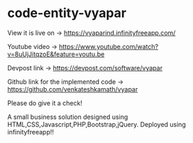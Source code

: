 # code-entity-vyapar

View it is live on -> https://vyaparind.infinityfreeapp.com/ 

Youtube video -> https://www.youtube.com/watch?v=8uUjJitqzoE&feature=youtu.be

Devpost link -> https://devpost.com/software/vyapar

Github link for the implemented code -> https://github.com/venkateshkamath/vyapar

Please do give it a check!

A small business solution designed using HTML,CSS,Javascript,PHP,Bootstrap,jQuery. Deployed using infinityfreeapp!!
